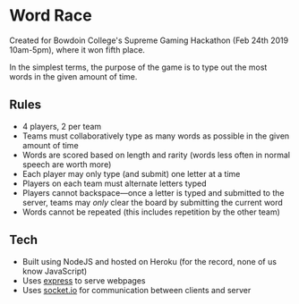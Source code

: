 # Word Race
Created for Bowdoin College's Supreme Gaming Hackathon (Feb 24th 2019 10am-5pm), where it won fifth place.

In the simplest terms, the purpose of the game is to type out the most words in the given amount of time.

## Rules
* 4 players, 2 per team
* Teams must collaboratively type as many words as possible in the given amount of time
* Words are scored based on length and rarity (words less often in normal speech are worth more)
* Each player may only type (and submit) one letter at a time
* Players on each team must alternate letters typed
* Players cannot backspace—once a letter is typed and submitted to the server, teams may *only* clear the board by submitting the current word
* Words cannot be repeated (this includes repetition by the other team)

## Tech
* Built using NodeJS and hosted on Heroku (for the record, none of us know JavaScript)
* Uses [express](https://github.com/expressjs/express/) to serve webpages
* Uses [socket.io](https://github.com/socketio/socket.io) for communication between clients and server
